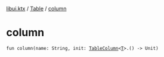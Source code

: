 [libui.ktx](../README.md) / [Table](README.md) / [column](column.md)

# column

`fun column(name: String, init: `[`TableColumn`](-table-column/README.md)`<`[`T`](-table-column/README.md#T)`>.() -> Unit)`